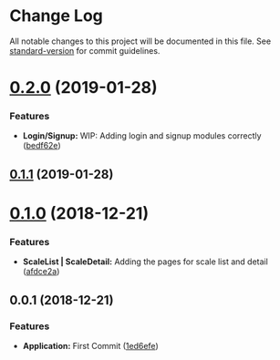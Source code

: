 # Change Log

All notable changes to this project will be documented in this file. See [standard-version](https://github.com/conventional-changelog/standard-version) for commit guidelines.

<a name="0.2.0"></a>
# [0.2.0](https://github.com/brunodb3/my-scale/compare/v0.1.1...v0.2.0) (2019-01-28)


### Features

* **Login/Signup:** WIP: Adding login and signup modules correctly ([bedf62e](https://github.com/brunodb3/my-scale/commit/bedf62e))



<a name="0.1.1"></a>
## [0.1.1](https://github.com/brunodb3/my-scale/compare/v0.1.0...v0.1.1) (2019-01-28)



<a name="0.1.0"></a>
# [0.1.0](https://github.com/brunodb3/my-scale/compare/v0.0.1...v0.1.0) (2018-12-21)


### Features

* **ScaleList | ScaleDetail:** Adding the pages for scale list and detail ([afdce2a](https://github.com/brunodb3/my-scale/commit/afdce2a))



<a name="0.0.1"></a>
## 0.0.1 (2018-12-21)


### Features

* **Application:** First Commit ([1ed6efe](https://github.com/brunodb3/my-scale/commit/1ed6efe))
